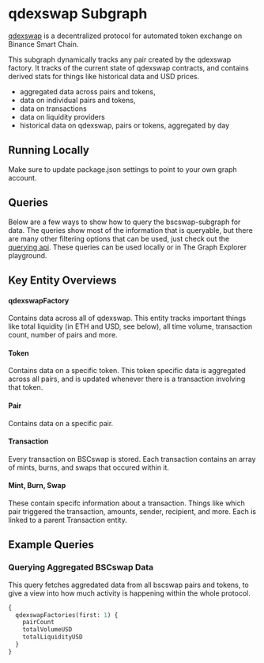 # qdexswap Subgraph

[qdexswap]() is a decentralized protocol for automated token exchange on Binance Smart Chain.

This subgraph dynamically tracks any pair created by the qdexswap factory. It tracks of the current state of qdexswap contracts, and contains derived stats for things like historical data and USD prices.

- aggregated data across pairs and tokens,
- data on individual pairs and tokens,
- data on transactions
- data on liquidity providers
- historical data on qdexswap, pairs or tokens, aggregated by day

## Running Locally

Make sure to update package.json settings to point to your own graph account.

## Queries

Below are a few ways to show how to query the bscswap-subgraph for data. The queries show most of the information that is queryable, but there are many other filtering options that can be used, just check out the [querying api](https://thegraph.com/docs/graphql-api). These queries can be used locally or in The Graph Explorer playground.

## Key Entity Overviews

#### qdexswapFactory

Contains data across all of qdexswap. This entity tracks important things like total liquidity (in ETH and USD, see below), all time volume, transaction count, number of pairs and more.

#### Token

Contains data on a specific token. This token specific data is aggregated across all pairs, and is updated whenever there is a transaction involving that token.

#### Pair

Contains data on a specific pair.

#### Transaction

Every transaction on BSCswap is stored. Each transaction contains an array of mints, burns, and swaps that occured within it.

#### Mint, Burn, Swap

These contain specifc information about a transaction. Things like which pair triggered the transaction, amounts, sender, recipient, and more. Each is linked to a parent Transaction entity.

## Example Queries

### Querying Aggregated BSCswap Data

This query fetches aggredated data from all bscswap pairs and tokens, to give a view into how much activity is happening within the whole protocol.

```graphql
{
  qdexswapFactories(first: 1) {
    pairCount
    totalVolumeUSD
    totalLiquidityUSD
  }
}
```
